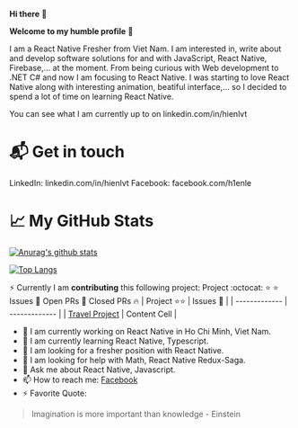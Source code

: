 **Hi there** 👋

**Welcome to my humble profile** 🤔 

I am a React Native Fresher from Viet Nam. I am interested in, write about and develop software solutions for and with JavaScript, React Native, Firebase,... at the moment.
From being curious with Web development to .NET C# and now I am focusing to React Native. I was starting to love React Native along with interesting animation, beatiful interface,... so I decided to spend a lot of time on learning React Native.

You can see what I am currently up to on linkedin.com/in/hienlvt


# 📬 Get in touch
LinkedIn: linkedin.com/in/hienlvt
Facebook: facebook.com/h1enle

# 📈 My GitHub Stats

[![Anurag's github stats](https://github-readme-stats.vercel.app/api?username=hienle2703&theme=calm&show_icons=true)](https://github.com/anuraghazra/github-readme-stats)

[![Top Langs](https://github-readme-stats.vercel.app/api/top-langs/?username=hienle2703&layout=compact&theme=calm)](https://github.com/anuraghazra/github-readme-stats)


⚡ Currently I am **contributing** this following project:
Project :octocat:	⭐ ⭐	Issues 🐛	Open PRs 🔔	Closed PRs 🔥
| Project ⭐⭐ | Issues 🐛    |
| ------------- | ------------- |
| [Travel Project](https://github.com/hienle2703/travel_project)  | Content Cell  |


- 🔭 I am currently working on React Native in Ho Chi Minh, Viet Nam.
- 🌱 I am currently learning React Native, Typescript.
- 👯 I am looking for a fresher position with React Native.
- 🤔 I am looking for help with Math, React Native Redux-Saga.
- 💬 Ask me about React Native, Javascript.
- 📫 How to reach me: [Facebook](https://www.facebook.com/h1enle)
- ⚡ Favorite Quote: 
> Imagination is more important than knowledge - Einstein
